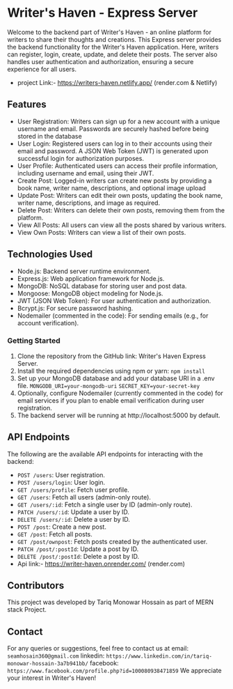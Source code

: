 # Writer's Haven - Express Server

Welcome to the backend part of Writer's Haven - an online platform for writers to share their thoughts and creations. This Express server provides the backend functionality for the Writer's Haven application. Here, writers can register, login, create, update, and delete their posts. The server also handles user authentication and authorization, ensuring a secure experience for all users.
- project Link:- https://writers-haven.netlify.app/ (render.com & Netlify)
## Features
- User Registration: Writers can sign up for a new account with a unique username and email. Passwords are securely hashed before being stored in the database
- User Login: Registered users can log in to their accounts using their email and password. A JSON Web Token (JWT) is generated upon successful login for authorization purposes.
- User Profile: Authenticated users can access their profile information, including username and email, using their JWT.
- Create Post: Logged-in writers can create new posts by providing a book name, writer name, descriptions, and optional image upload
- Update Post: Writers can edit their own posts, updating the book name, writer name, descriptions, and image as required.
- Delete Post: Writers can delete their own posts, removing them from the platform.
- View All Posts: All users can view all the posts shared by various writers.
- View Own Posts: Writers can view a list of their own posts.
## Technologies Used
- Node.js: Backend server runtime environment.
- Express.js: Web application framework for Node.js.
- MongoDB: NoSQL database for storing user and post data.
- Mongoose: MongoDB object modeling for Node.js.
- JWT (JSON Web Token): For user authentication and authorization.
- Bcrypt.js: For secure password hashing.
- Nodemailer (commented in the code): For sending emails (e.g., for account verification).
### Getting Started
1. Clone the repository from the GitHub link: Writer's Haven Express Server.
2. Install the required dependencies using npm or yarn: `npm install`
3. Set up your MongoDB database and add your database URI in a .env file. 
                               ```MONGODB_URI=your-mongodb-uri```
                                ```SECRET_KEY=your-secret-key```  
4. Optionally, configure Nodemailer (currently commented in the code) for email services if you plan to enable email verification during user registration.
5. The backend server will be running at http://localhost:5000 by default.
## API Endpoints
The following are the available API endpoints for interacting with the backend:
- `POST /users`: User registration.
- `POST /users/login`: User login.
- `GET /users/profile`: Fetch user profile.
- `GET /users`: Fetch all users (admin-only route).
- `GET /users/:id`: Fetch a single user by ID (admin-only route).
- `PATCH /users/:id`: Update a user by ID.
- `DELETE /users/:id`: Delete a user by ID.
- `POST /post`: Create a new post.
- `GET /post`: Fetch all posts.
- `GET /post/ownpost`: Fetch posts created by the authenticated user.
- `PATCH /post/:postId`: Update a post by ID.
- `DELETE /post/:postId`: Delete a post by ID.
- Api link:- https://writer-haven.onrender.com/ (render.com)
## Contributors
This project was developed by Tariq Monowar Hossain as part of MERN stack Project.

## Contact
For any queries or suggestions, feel free to contact us at email: `seamhosain360@gmail.com` linkedin: `https://www.linkedin.com/in/tariq-monowar-hossain-3a7b941bb/` facebook: `https://www.facebook.com/profile.php?id=100080938471859`  We appreciate your interest in Writer's Haven!

